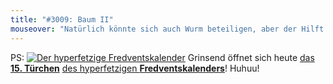 ```yaml
---
title: "#3009: Baum II"
mouseover: "Natürlich könnte sich auch Wurm beteiligen, aber der Hilft gerade dem Hoppelwesen im Fredventskalender."
---
```


PS:
<a href="http://www.fonflatter.de/der-fetzige-fredventskalender-2013"><img title="Der hyperfetzige Fredventskalender" src="http://www.fonflatter.de/adv12/fredventskalender_banner.png"></a>
Grinsend öffnet sich heute <a href="http://www.fonflatter.de/2013/12/15/das-15-tuerchen" title="Das 15. Türchen">das <strong>15. Türchen</strong></a> <a href="http://www.fonflatter.de/der-fetzige-fredventskalender-2013" title="Der hyperfetzige Fredventskalender 2013">des hyperfetzigen <strong>Fredventskalenders</strong></a>!
Huhuu!
